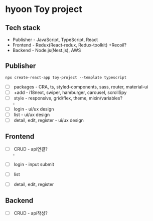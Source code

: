 # hyoon Toy project

## Tech stack
- Publisher - JavaScript, TypeScript, React
- Frontend - Redux(React-redux, Redux-toolkit) +Recoil?
- Backend - Node.js(Nest.js), AWS

## Publisher
`npx create-react-app toy-project --template typescript`
- [ ]  packages - CRA, ts, styled-components, sass, router, material-ui
- [ ]  +add - i18next, swiper, hamburger, carousel, scrollSpy
- [ ]  style - responsive, grid/flex, theme, mixin/variables?
<br/>-<br/>
- [ ]  login - ui/ux design
- [ ]  list - ui/ux design
- [ ]  detail, edit, register - ui/ux design

## Frontend
- [ ]  CRUD - api연결?
<br/>-<br/>
- [ ]  login - input submit
- [ ]  list
- [ ]  detail, edit, register


## Backend
- [ ]  CRUD - api작성?
